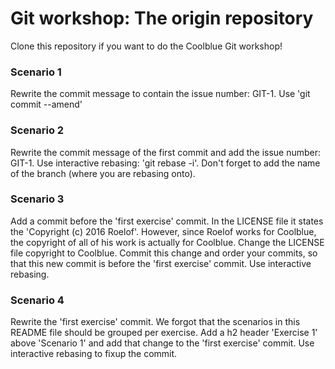 # Git workshop: The origin repository

Clone this repository if you want to do the Coolblue Git workshop!

### Scenario 1
Rewrite the commit message to contain the issue number: GIT-1. Use 'git commit --amend'

### Scenario 2
Rewrite the commit message of the first commit and add the issue number: GIT-1. Use interactive rebasing: 'git rebase -i'. Don't forget to add the name of the branch (where you are rebasing onto).

### Scenario 3
Add a commit before the 'first exercise' commit. In the LICENSE file it states the 'Copyright (c) 2016 Roelof'. However, since Roelof works for Coolblue, the copyright of all of his work is actually for Coolblue. Change the LICENSE file copyright to Coolblue. Commit this change and order your commits, so that this new commit is before the 'first exercise' commit. Use interactive rebasing.

### Scenario 4
Rewrite the 'first exercise' commit. We forgot that the scenarios in this README file should be grouped per exercise. Add a h2 header 'Exercise 1' above 'Scenario 1' and add that change to the 'first exercise' commit. Use interactive rebasing to fixup the commit.
